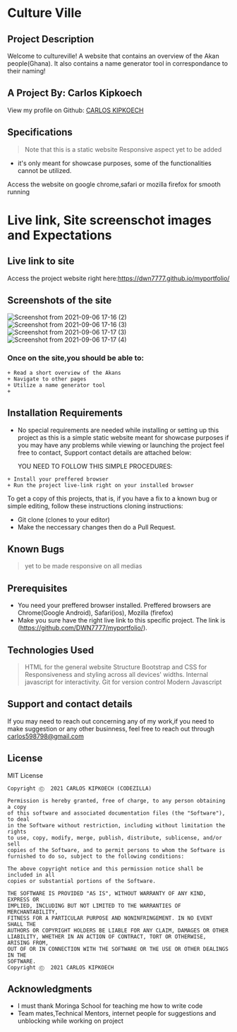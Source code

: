 # Culture Ville

## Project Description
Welcome to cultureville! A website that contains an overview of the Akan people(Ghana). It also contains a  name generator tool in correspondance to their naming!

## A Project By: Carlos Kipkoech
 View my profile on Github: [CARLOS KIPKOECH](https://github.com/DWN7777/)

## Specifications
> Note that this is a static website
>Responsive aspect yet to be added
 - it's only meant for showcase purposes, some of the functionalities cannot be utilized.

Access the website on google chrome,safari or mozilla firefox for smooth running 


# Live link, Site screenschot images and Expectations
##  Live link to site
Access the project website right here:https://dwn7777.github.io/myportfolio/

##  Screenshots of the site
  ![Screenshot from 2021-09-06 17-16 (2)](https://user-images.githubusercontent.com/87478982/132234220-56eecbe5-a37f-4e68-b40f-8e2f3df88d29.png)
![Screenshot from 2021-09-06 17-16 (3)](https://user-images.githubusercontent.com/87478982/132234252-7a12f40c-c5cb-4bb8-9831-696e1dc6c592.png)
![Screenshot from 2021-09-06 17-17 (3)](https://user-images.githubusercontent.com/87478982/132234269-f627375c-ee9f-4fd8-9cb1-a6d221f35806.png)
![Screenshot from 2021-09-06 17-17 (4)](https://user-images.githubusercontent.com/87478982/132234272-fb878851-9568-4d29-89e9-7ff16150c5ad.png)



### Once on the site,you should be able to:
```
+ Read a short overview of the Akans
+ Navigate to other pages
+ Utilize a name generator tool
+ 

```


## Installation Requirements
* No special requirements are needed while installing or setting up this project as this is a simple static website meant for showcase purposes
if you may have any problems while viewing or launching the project feel free to contact, Support contact details are attached below:

   YOU NEED TO FOLLOW THIS SIMPLE PROCEDURES:
```
+ Install your preffered browser
+ Run the project live-link right on your installed browser

```
To get a copy of this projects, that is, if you have a fix to a known bug or simple editing, follow these instructions cloning instructions:

+ Git clone (clones to your editor)
+ Make the neccessary changes then do a Pull Request.

## Known Bugs
> yet to be made responsive on all medias
## Prerequisites
- You need your preffered browser installed. Preffered browsers are Chrome(Google Android), Safari(ios), Mozilla (firefox)
- Make you sure have the right live link to this specific project. The link is (https://github.com/DWN7777/myportfolio/).

## Technologies Used
> HTML for the general website Structure 
> Bootstrap and CSS for Responsiveness and styling across all devices' widths.
> Internal javascript for interactivity. Git  for version control
> Modern Javascript

## Support and contact details
If you may need to reach out concerning any of my work,if you need to make suggestion or any other businness, feel free to reach out through 
carlos598798@gmail.com

## License
MIT License
```
Copyright Ⓒ  2021 CARLOS KIPKOECH (CODEZILLA)

Permission is hereby granted, free of charge, to any person obtaining a copy
of this software and associated documentation files (the "Software"), to deal
in the Software without restriction, including without limitation the rights
to use, copy, modify, merge, publish, distribute, sublicense, and/or sell
copies of the Software, and to permit persons to whom the Software is
furnished to do so, subject to the following conditions:

The above copyright notice and this permission notice shall be included in all
copies or substantial portions of the Software.

THE SOFTWARE IS PROVIDED "AS IS", WITHOUT WARRANTY OF ANY KIND, EXPRESS OR
IMPLIED, INCLUDING BUT NOT LIMITED TO THE WARRANTIES OF MERCHANTABILITY,
FITNESS FOR A PARTICULAR PURPOSE AND NONINFRINGEMENT. IN NO EVENT SHALL THE
AUTHORS OR COPYRIGHT HOLDERS BE LIABLE FOR ANY CLAIM, DAMAGES OR OTHER
LIABILITY, WHETHER IN AN ACTION OF CONTRACT, TORT OR OTHERWISE, ARISING FROM,
OUT OF OR IN CONNECTION WITH THE SOFTWARE OR THE USE OR OTHER DEALINGS IN THE
SOFTWARE.
Copyright Ⓒ  2021 CARLOS KIPKOECH
```
## Acknowledgments

* I must thank Moringa School for teaching me how to write code 
* Team mates,Technical Mentors, internet people for suggestions and unblocking while working on project


